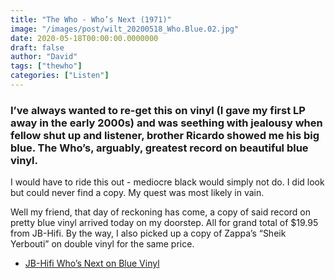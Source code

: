 ```yaml
---
title: "The Who - Who’s Next (1971)"
image: "/images/post/wilt_20200518_Who.Blue.02.jpg"
date: 2020-05-18T00:00:00.0000000
draft: false
author: "David"
tags: ["thewho"]
categories: ["Listen"]
---
```

### I’ve always wanted to re-get this on vinyl (I gave my first LP away in the early 2000s) and was seething with jealousy when fellow shut up and listener, brother Ricardo showed me his big blue. The Who’s, arguably, greatest record on beautiful blue vinyl.

  I would have to ride this out - mediocre black would simply not do. I did look but could never find a copy. My quest was most likely in vain.    
  
Well my friend, that day of reckoning has come, a copy of said record on pretty blue vinyl arrived today on my doorstep. All for grand total of $19.95 from JB-Hifi.  By the way, I also picked up a copy of Zappa’s “Sheik Yerbouti” on double vinyl for the same price.   

-  [JB-Hifi Who’s Next on Blue Vinyl](https://www.jbhifi.co.nz/rock/whos-next-limited-edition-jb-hi-fi-exclusive-blue-vinyl-reissue/358153/)
